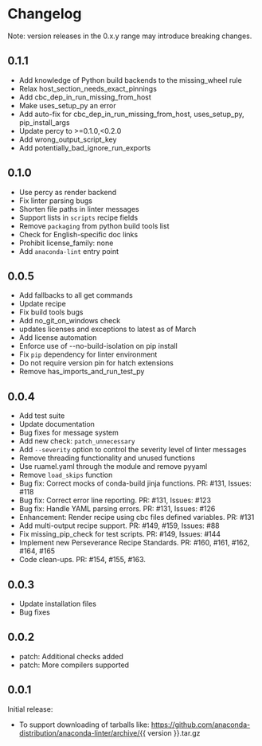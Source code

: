 # Changelog
Note: version releases in the 0.x.y range may introduce breaking changes.

## 0.1.1
- Add knowledge of Python build backends to the missing_wheel rule
- Relax host_section_needs_exact_pinnings
- Add cbc_dep_in_run_missing_from_host
- Make uses_setup_py an error
- Add auto-fix for cbc_dep_in_run_missing_from_host, uses_setup_py, pip_install_args
- Update percy to >=0.1.0,<0.2.0
- Add wrong_output_script_key
- Add potentially_bad_ignore_run_exports

## 0.1.0
- Use percy as render backend
- Fix linter parsing bugs
- Shorten file paths in linter messages
- Support lists in `scripts` recipe fields
- Remove `packaging` from python build tools list
- Check for English-specific doc links
- Prohibit license_family: none
- Add `anaconda-lint` entry point

## 0.0.5

- Add fallbacks to all get commands
- Update recipe
- Fix build tools bugs
- Add no_git_on_windows check
- updates licenses and exceptions to latest as of March
- Add license automation
- Enforce use of --no-build-isolation on pip install
- Fix `pip` dependency for linter environment
- Do not require version pin for hatch extensions
- Remove has_imports_and_run_test_py

## 0.0.4

- Add test suite
- Update documentation
- Bug fixes for message system
- Add new check: `patch_unnecessary`
- Add `--severity` option to control the severity level of linter messages
- Remove threading functionality and unused functions
- Use ruamel.yaml through the module and remove pyyaml
- Remove `load_skips` function
- Bug fix: Correct mocks of conda-build jinja functions. PR: #131, Issues: #118
- Bug fix: Correct error line reporting. PR: #131, Issues: #123
- Bug fix: Handle YAML parsing errors. PR: #131, Issues: #126
- Enhancement: Render recipe using cbc files defined variables. PR: #131
- Add multi-output recipe support. PR: #149, #159, Issues: #88
- Fix missing_pip_check for test scripts. PR: #149, Issues: #144
- Implement new Perseverance Recipe Standards. PR: #160, #161, #162, #164, #165
- Code clean-ups. PR: #154, #155, #163.

## 0.0.3

- Update installation files
- Bug fixes

## 0.0.2

- patch: Additional checks added
- patch: More compilers supported

## 0.0.1

Initial release:
- To support downloading of tarballs like: https://github.com/anaconda-distribution/anaconda-linter/archive/{{ version }}.tar.gz
